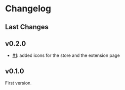 # Changelog


## Last Changes


## v0.2.0

- [#1](https://github.com/LaxarJS/laxar-developer-tools-web-extension/issues/1): added icons for the store and the extension page


## v0.1.0

First version.
